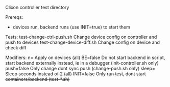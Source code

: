 Clixon controller test directory

Prereqs:
- devices run, backend runs (use INIT=true) to start them

Tests:
test-change-ctrl-push.sh   Change device config on controller and push to devices
test-change-device-diff.sh Change config on device and check diff

Modifiers:
n=<nr>                Apply on <nr> devices (all)
BE=false              Do not start backend in script, start backend externally instead,
                      ie in a debugger (init-controller.sh only)
push=false            Only change dont sync push (change-push.sh only)
sleep=<s>             Sleep <s> seconds instead of 2 (all)
INIT=false            Only run test, dont start containers/backend (test-*.sh)